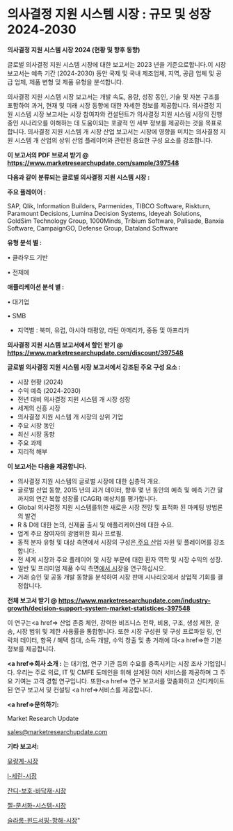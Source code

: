 # 의사결정 지원 시스템 시장 : 규모 및 성장 2024-2030

<strong>의사결정 지원 시스템 시장 2024 (현황 및 향후 동향)</strong>

글로벌 의사결정 지원 시스템 시장에 대한 보고서는 2023 년을 기준으로합니다.이 시장 보고서는 예측 기간 (2024-2030) 동안 국제 및 국내 제조업체, 지역, 공급 업체 및 공급 업체, 제품 변형 및 제품 유형을 분석합니다.

의사결정 지원 시스템 시장 보고서는 개발 속도, 용량, 성장 동인, 기술 및 자본 구조를 포함하여 과거, 현재 및 미래 시장 동향에 대한 자세한 정보를 제공합니다. 의사결정 지원 시스템 시장 보고서는 시장 참여자와 컨설턴트가 의사결정 지원 시스템 시장의 진행중인 시나리오를 이해하는 데 도움이되는 포괄적 인 세부 정보를 제공하는 것을 목표로합니다. 의사결정 지원 시스템 개 시장 산업 보고서는 시장에 영향을 미치는 의사결정 지원 시스템 개 산업의 상위 산업 플레이어와 관련된 중요한 구성 요소를 강조합니다.



<strong>이 보고서의 PDF 브로셔 받기 @ <a href=https://www.marketresearchupdate.com/sample/397548>https://www.marketresearchupdate.com/sample/397548</a></strong>



<strong>다음과 같이 분류되는 글로벌 의사결정 지원 시스템 시장 :</strong>



<strong>주요 플레이어 :</strong>

SAP, Qlik, Information Builders, Parmenides, TIBCO Software, Riskturn, Paramount Decisions, Lumina Decision Systems, Ideyeah Solutions, GoldSim Technology Group, 1000Minds, Tribium Software, Palisade, Banxia Software, CampaignGO, Defense Group, Dataland Software



<strong>유형 분석 별 :</strong>

• 클라우드 기반

• 전제에



<strong>애플리케이션 분석 별 :</strong>

• 대기업

• SMB

<ul>
  <li>지역별 : 북미, 유럽, 아시아 태평양, 라틴 아메리카, 중동 및 아프리카</li>
</ul>


<strong>의사결정 지원 시스템 보고서에서 할인 받기 @ <a href=https://www.marketresearchupdate.com/discount/397548>https://www.marketresearchupdate.com/discount/397548</a></strong>



<strong>글로벌 의사결정 지원 시스템 시장 보고서에서 강조된 주요 구성 요소 :</strong>
<ul>
  <li>시장 현황 (2024)</li>
  <li>수익 예측 (2024-2030)</li>
  <li>전년 대비 의사결정 지원 시스템 개 시장 성장</li>
  <li>세계의 신흥 시장</li>
  <li>의사결정 지원 시스템 개 시장의 상위 기업</li>
  <li>주요 시장 동인</li>
  <li>최신 시장 동향</li>
  <li>주요 과제</li>
  <li>지리적 해부</li>
</ul>


<strong>이 보고서는 다음을 제공합니다.</strong>
<ul>
  <li>의사결정 지원 시스템의 글로벌 시장에 대한 심층적 개요.</li>
  <li>글로벌 산업 동향, 2015 년의 과거 데이터, 향후 몇 년 동안의 예측 및 예측 기간 말까지의 연간 복합 성장률 (CAGR) 예상치를 평가합니다.</li>
  <li>Global 의사결정 지원 시스템를위한 새로운 시장 전망 및 표적화 된 마케팅 방법론의 발견</li>
  <li>R &amp; D에 대한 논의, 신제품 출시 및 애플리케이션에 대한 수요.</li>
  <li>업계 주요 참여자의 광범위한 회사 프로필.</li>
  <li>동적 분자 유형 및 대상 측면에서 시장의 구성은<a href=> 주요 산</a>업 자원 및 플레이어를 강조합니다.</li>
  <li>전 세계 시장과 주요 플레이어 및 시장 부문에 대한 환자 역학 및 시장 수익의 성장.</li>
  <li>일반 및 프리미엄 제품 수익 측면<a href=>에서 시</a>장을 연구하십시오.</li>
  <li>거래 승인 및 공동 개발 동향을 분석하여 시장 판매 시나리오에서 상업적 기회를 결정합니다.</li>
</ul>



<strong>전체 보고서 받기 @ <a href=https://www.marketresearchupdate.com/industry-growth/decision-support-system-market-statistices-397548>https://www.marketresearchupdate.com/industry-growth/decision-support-system-market-statistices-397548</a></strong>

이 연구는<a href=> 산업 존중</a> 체인, 강력한 비즈니스 전략, 비용, 구조, 생성 제한, 운송, 시장 범위 및 제한 사용률을 통합합니다. 또한 시장 구성원 및 구성 프로파일 링, 연락처 데이터, 항목 / 혜택 침대, 소득 개발, 수익 창출 및 총 거래에 대<a href=>한 기본 </a>정보를 제공합니다.



<strong><a href=>회사 소</a>개 :</strong>
는 대기업, 연구 기관 등의 수요를 충족시키는 시장 조사 기업입니다. 우리는 주로 의료, IT 및 CMFE 도메인을 위해 설계된 여러 서비스를 제공하며 그 주요 기여는 고객 경험 연구입니다. 또한<a href=> 연구 보</a>고서를 맞춤화하고 신디케이트 된 연구 보고서 및 컨설팅 <a href=>서비스</a>를 제공합니다.



<strong><a href=>문의하기:</a></strong>

Market Research Update

sales@marketresearchupdate.com



<strong>기타 보고서:</strong>

<a href=https://www.linkedin.com/pulse/유량계-시장-세분화-연구-및-목표-고객2029년-consumer-connection-chronicles-24-/>유량계-시장</a>

<a href=https://www.linkedin.com/pulse/l-세린-시장-동향-및-성장-전망-analytics-alchemy-360-analysis-uq2gf/>l-세린-시장</a>

<a href=https://www.linkedin.com/pulse/잔디-보호-바닥재-시장-동향-및-성장-전망-trend-tracking-tips-360-analysis-6ylxf/>잔디-보호-바닥재-시장</a>

<a href=https://www.linkedin.com/pulse/젤-문서화-시스템-시장-경쟁-분석-및-성장-잠재력-2030-trend-tracking-tips-360-analysis-wcylf/>젤-문서화-시스템-시장</a>

<a href=https://www.linkedin.com/pulse/슬라롬-윈드서핑-항해-시장-현재-및-미래-성장-2029-isdailynews-kqhrf/>슬라롬-윈드서핑-항해-시장</a>"
